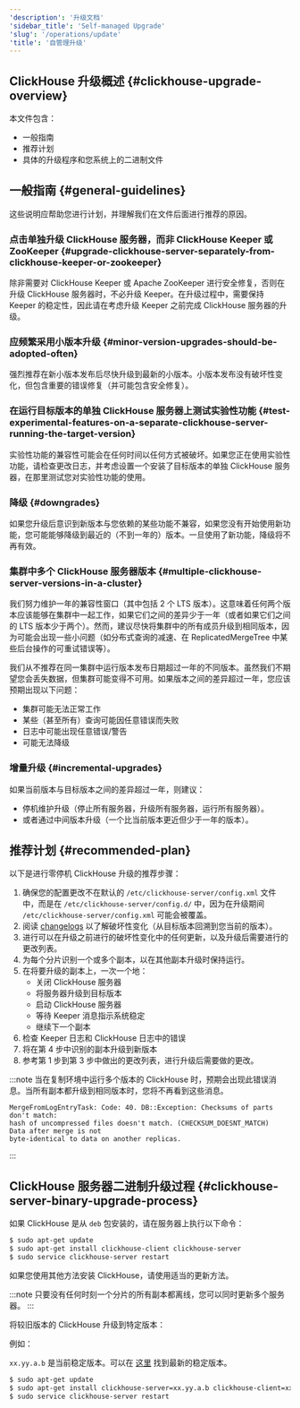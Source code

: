 ```yaml
---
'description': '升级文档'
'sidebar_title': 'Self-managed Upgrade'
'slug': '/operations/update'
'title': '自管理升级'
---
```




## ClickHouse 升级概述 {#clickhouse-upgrade-overview}

本文件包含：
- 一般指南
- 推荐计划
- 具体的升级程序和您系统上的二进制文件

## 一般指南 {#general-guidelines}

这些说明应帮助您进行计划，并理解我们在文件后面进行推荐的原因。

### 点击单独升级 ClickHouse 服务器，而非 ClickHouse Keeper 或 ZooKeeper {#upgrade-clickhouse-server-separately-from-clickhouse-keeper-or-zookeeper}
除非需要对 ClickHouse Keeper 或 Apache ZooKeeper 进行安全修复，否则在升级 ClickHouse 服务器时，不必升级 Keeper。在升级过程中，需要保持 Keeper 的稳定性，因此请在考虑升级 Keeper 之前完成 ClickHouse 服务器的升级。

### 应频繁采用小版本升级 {#minor-version-upgrades-should-be-adopted-often}
强烈推荐在新小版本发布后尽快升级到最新的小版本。小版本发布没有破坏性变化，但包含重要的错误修复（并可能包含安全修复）。

### 在运行目标版本的单独 ClickHouse 服务器上测试实验性功能 {#test-experimental-features-on-a-separate-clickhouse-server-running-the-target-version}

实验性功能的兼容性可能会在任何时间以任何方式被破坏。如果您正在使用实验性功能，请检查更改日志，并考虑设置一个安装了目标版本的单独 ClickHouse 服务器，在那里测试您对实验性功能的使用。

### 降级 {#downgrades}
如果您升级后意识到新版本与您依赖的某些功能不兼容，如果您没有开始使用新功能，您可能能够降级到最近的（不到一年的）版本。一旦使用了新功能，降级将不再有效。

### 集群中多个 ClickHouse 服务器版本 {#multiple-clickhouse-server-versions-in-a-cluster}

我们努力维护一年的兼容性窗口（其中包括 2 个 LTS 版本）。这意味着任何两个版本应该能够在集群中一起工作，如果它们之间的差异少于一年（或者如果它们之间的 LTS 版本少于两个）。然而，建议尽快将集群中的所有成员升级到相同版本，因为可能会出现一些小问题（如分布式查询的减速、在 ReplicatedMergeTree 中某些后台操作的可重试错误等）。

我们从不推荐在同一集群中运行版本发布日期超过一年的不同版本。虽然我们不期望您会丢失数据，但集群可能变得不可用。如果版本之间的差异超过一年，您应该预期出现以下问题：

- 集群可能无法正常工作
- 某些（甚至所有）查询可能因任意错误而失败
- 日志中可能出现任意错误/警告
- 可能无法降级

### 增量升级 {#incremental-upgrades}

如果当前版本与目标版本之间的差异超过一年，则建议：
- 停机维护升级（停止所有服务器，升级所有服务器，运行所有服务器）。
- 或者通过中间版本升级（一个比当前版本更近但少于一年的版本）。

## 推荐计划 {#recommended-plan}

以下是进行零停机 ClickHouse 升级的推荐步骤：

1. 确保您的配置更改不在默认的 `/etc/clickhouse-server/config.xml` 文件中，而是在 `/etc/clickhouse-server/config.d/` 中，因为在升级期间 `/etc/clickhouse-server/config.xml` 可能会被覆盖。
2. 阅读 [changelogs](/whats-new/changelog/index.md) 以了解破坏性变化（从目标版本回溯到您当前的版本）。
3. 进行可以在升级之前进行的破坏性变化中的任何更新，以及升级后需要进行的更改列表。
4. 为每个分片识别一个或多个副本，以在其他副本升级时保持运行。
5. 在将要升级的副本上，一次一个地：
   - 关闭 ClickHouse 服务器
   - 将服务器升级到目标版本
   - 启动 ClickHouse 服务器
   - 等待 Keeper 消息指示系统稳定
   - 继续下一个副本
6. 检查 Keeper 日志和 ClickHouse 日志中的错误
7. 将在第 4 步中识别的副本升级到新版本
8. 参考第 1 步到第 3 步中做出的更改列表，进行升级后需要做的更改。

:::note
当在复制环境中运行多个版本的 ClickHouse 时，预期会出现此错误消息。当所有副本都升级到相同版本时，您将不再看到这些消息。
```text
MergeFromLogEntryTask: Code: 40. DB::Exception: Checksums of parts don't match:
hash of uncompressed files doesn't match. (CHECKSUM_DOESNT_MATCH)  Data after merge is not
byte-identical to data on another replicas.
```
:::

## ClickHouse 服务器二进制升级过程 {#clickhouse-server-binary-upgrade-process}

如果 ClickHouse 是从 `deb` 包安装的，请在服务器上执行以下命令：

```bash
$ sudo apt-get update
$ sudo apt-get install clickhouse-client clickhouse-server
$ sudo service clickhouse-server restart
```

如果您使用其他方法安装 ClickHouse，请使用适当的更新方法。

:::note
只要没有任何时刻一个分片的所有副本都离线，您可以同时更新多个服务器。
:::

将较旧版本的 ClickHouse 升级到特定版本：

例如：

`xx.yy.a.b` 是当前稳定版本。可以在 [这里](https://github.com/ClickHouse/ClickHouse/releases) 找到最新的稳定版本。

```bash
$ sudo apt-get update
$ sudo apt-get install clickhouse-server=xx.yy.a.b clickhouse-client=xx.yy.a.b clickhouse-common-static=xx.yy.a.b
$ sudo service clickhouse-server restart
```
